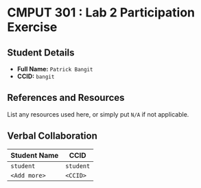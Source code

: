 # CMPUT 301 : Lab 2 Participation Exercise

## Student Details

- **Full Name:** `Patrick Bangit`
- **CCID:** `bangit`

## References and Resources

List any resources used here, or simply put `N/A` if not applicable.

## Verbal Collaboration

| Student Name | CCID      |
| ------------ | --------- |
| `student`    | `student` |
| `<Add more>` | `<CCID>`  |
